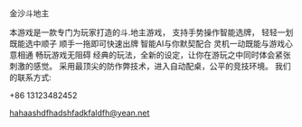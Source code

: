 
金沙斗地主



本游戏是一款专门为玩家打造的斗.地主游戏，
支持手势操作智能选牌，
轻轻一划既能选中顺子
顺手一拖即可快速出牌
智能AI与你默契配合
灵机一动既能与游戏心意相通
畅玩游戏无阻碍
经典的玩法，全新的设定，让你在游玩之中同时体会紧张刺激的感觉。
采用最顶尖的防作弊技术，进入自动配桌，公平的竞技环境。
我们的联系方式:

+86 13123482452

hahaashdfhadshfadkfaldfh@yean.net
